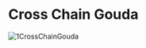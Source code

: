 # Cross Chain Gouda
![1CrossChainGouda](https://user-images.githubusercontent.com/5539720/215596767-46ac34dd-c6f8-49fa-aa55-c24c98e8ddf4.png)
